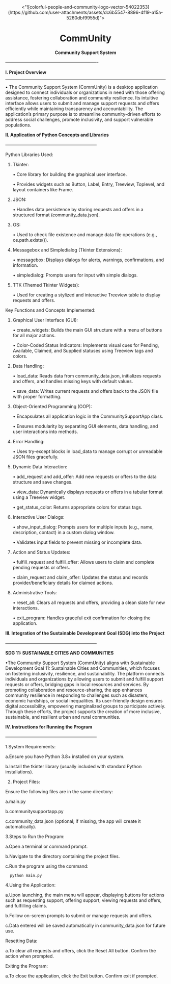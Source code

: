 <div align="center"> <"![colorful-people-and-community-logo-vector-54022353](https://github.com/user-attachments/assets/dc6b5547-8896-4f19-a15a-5260dbf9955d)">

  # CommUnity
 **Community Support System**</div>
 
–––––––––––––––––––––––––––––––––––––––––-

**I. Project Overview**

------------------------------------------

  • The Community Support System (CommUnity) is a desktop application designed to connect individuals or organizations in need with those offering assistance, fostering collaboration and community resilience. Its intuitive interface allows users to submit and manage support requests and offers efficiently while maintaining transparency and accountability. The application’s primary purpose is to streamline community-driven efforts to address social challenges, promote inclusivity, and support vulnerable populations.


**II. Application of Python Concepts and Libraries**

–––––––––––––––––––––––––––––––––––––––––
      
Python Libraries Used:


   1. Tkinter:
      
         • Core library for building the                graphical user interface.

         • Provides widgets such as Button, Label, Entry, Treeview, Toplevel, and layout containers like Frame.

   3. JSON:
      
         • Handles data persistence by storing requests and offers in a structured format (community_data.json).

   5. OS:
      
         • Used to check file existence and manage data file operations (e.g., os.path.exists()).

   7. Messagebox and Simpledialog (Tkinter Extensions):
      
         • messagebox: Displays dialogs for alerts, warnings, confirmations, and information.

         • simpledialog: Prompts users for input with simple dialogs.

   9. TTK (Themed Tkinter Widgets):
       
        • Used for creating a stylized and interactive Treeview table to display requests and offers.


 Key Functions and Concepts Implemented:

   1. Graphical User Interface (GUI):
    
         • create_widgets: Builds the main GUI structure with a menu of buttons for all major actions.
 
         • Color-Coded Status Indicators: Implements visual cues for Pending, Available, Claimed, and Supplied statuses using Treeview tags and colors.
        
   3. Data Handling:
    
         • load_data: Reads data from community_data.json, initializes requests and offers, and handles missing keys with default values.

         • save_data: Writes current requests and offers back to the JSON file with proper formatting.

   5. Object-Oriented Programming (OOP):
    
         • Encapsulates all application logic in the CommunitySupportApp class.

         • Ensures modularity by separating GUI elements, data handling, and user interactions into methods.
        
   6. Error Handling:
    
         • Uses try-except blocks in load_data to manage corrupt or unreadable JSON files gracefully.
     
   7. Dynamic Data Interaction:
    
         • add_request and add_offer: Add new requests or offers to the data structure and save changes.

         • view_data: Dynamically displays requests or offers in a tabular format using a Treeview widget.

         • get_status_color: Returns appropriate colors for status tags.
       
   8. Interactive User Dialogs:
    
         • show_input_dialog: Prompts users for multiple inputs (e.g., name, description, contact) in a custom dialog window.

         • Validates input fields to prevent missing or incomplete data.
       
   9. Action and Status Updates:
     
         • fulfill_request and fulfill_offer: Allows users to claim and complete pending requests or offers.

         • claim_request and claim_offer: Updates the status and records provider/beneficiary details for claimed actions.
       
   11. Administrative Tools:
     
         • reset_all: Clears all requests and offers, providing a clean slate for new interactions.

         • exit_program: Handles graceful exit confirmation for closing the application.

**III. Integration of the Sustainable Development Goal (SDG) into the Project**

–––––––––––––––––––––––––––––––––––––––––

**SDG 11: SUSTAINABLE CITIES AND COMMUNITIES**

  •The Community Support System (CommUnity) aligns with Sustainable Development Goal 11: Sustainable Cities and Communities, which focuses on fostering inclusivity, resilience, and sustainability. The platform connects individuals and organizations by allowing users to submit and fulfill support requests or offers, bridging gaps in local resources and services. By promoting collaboration and resource-sharing, the app enhances community resilience in responding to challenges such as disasters, economic hardships, or social inequalities. Its user-friendly design ensures digital accessibility, empowering marginalized groups to participate actively. Through these efforts, the project supports the creation of more inclusive, sustainable, and resilient urban and rural communities.

**IV. Instructions for Running the Program**

–––––––––––––––––––––––––––––––––––––––––

  1.System Requirements:

   a.Ensure you have Python 3.8+ installed on your system.

   b.Install the tkinter library (usually included with standard Python installations).
     
  2. Project Files:

  Ensure the following files are in the same directory:
  
   a.main.py
  
   b.communitysupportapp.py
   
   c.community_data.json (optional; if missing, the app will create it automatically).

  3.Steps to Run the Program:

   a.Open a terminal or command prompt.
    
   b.Navigate to the directory containing the project files.
  
   c.Run the program using the command:
  
      python main.py
  
 4.Using the Application:
  
  a.Upon launching, the main menu will appear, displaying buttons for actions such as requesting support, offering support, viewing requests and offers, and fulfilling claims.
 
  b.Follow on-screen prompts to submit or manage requests and offers.
 
  c.Data entered will be saved automatically in community_data.json for future use.
 
Resetting Data:
 
  a.To clear all requests and offers, click the Reset All button. Confirm the action when prompted.

 Exiting the Program:
 
  a.To close the application, click the Exit button. Confirm exit if prompted.
